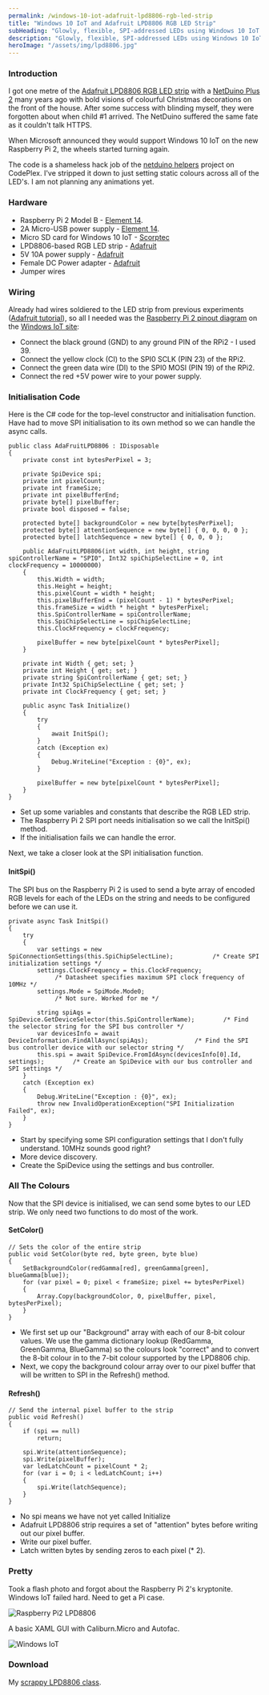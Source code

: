 ```yaml
---
permalink: /windows-10-iot-adafruit-lpd8806-rgb-led-strip
title: "Windows 10 IoT and Adafruit LPD8806 RGB LED Strip"
subHeading: "Glowly, flexible, SPI-addressed LEDs using Windows 10 IoT on Raspberry Pi 2"
description: "Glowly, flexible, SPI-addressed LEDs using Windows 10 IoT on Raspberry Pi 2"
heroImage: "/assets/img/lpd8806.jpg"
---
```


### Introduction

I got one metre of the [Adafruit LPD8806 RGB LED strip](http://www.adafruit.com/product/306 "DIGITAL RGB LED WEATHERPROOF STRIP - LPD8806 32 LED") with a [NetDuino Plus 2](http://www.netduino.com/netduinoplus2/ "Netduino Plus 2") many years ago with bold visions of colourful Christmas decorations on the front of the house. After some success with blinding myself, they were forgotten about when child #1 arrived. The NetDuino suffered the same fate as it couldn't talk HTTPS.

When Microsoft announced they would support Windows 10 IoT on the new Raspberry Pi 2, the wheels started turning again.

The code is a shameless hack job of the [netduino helpers](http://netduinohelpers.codeplex.com/ "netduino Helpers") project on CodePlex. I've stripped it down to just setting static colours across all of the LED's. I am not planning any animations yet.

### Hardware

*   Raspberry Pi 2 Model B - [Element 14](http://au.element14.com/raspberry-pi/raspberrypi-2-modb-1gb/sbc-raspberry-pi-2-model-b-1gb/dp/2461030 "RASPBERRYPI-2-MODB-1GB").
*   2A Micro-USB power supply - [Element 14](http://au.element14.com/pro-power/psu-raspberry-pi-2a-5v/psu-raspberry-pi-5v-2a-micro-usb/dp/2444596 "PSU-RASPBERRY-PI-2A-5V").
*   Micro SD card for Windows 10 IoT - [Scorptec](http://www.scorptec.com.au/product/Flash_Memory/Micro_SD_Cards/55778-MB-MG32DA_APC "Samsung PRO Micro SDHC 32GB SD Card")
*   LPD8806-based RGB LED strip - [Adafruit](http://www.adafruit.com/product/306 "Digital RGB LED Weatherproof Strip")
*   5V 10A power supply - [Adafruit](http://www.adafruit.com/products/658 "5V 10A switching power supply")
*   Female DC Power adapter - [Adafruit](http://www.adafruit.com/products/368 "Female DC Power adapter")
*   Jumper wires

### Wiring

Already had wires soldiered to the LED strip from previous experiments ([Adafruit tutorial](https://learn.adafruit.com/digital-led-strip/wiring "Digital RGB LED Strip Wiring")), so all I needed was the [Raspberry Pi 2 pinout diagram](https://ms-iot.github.io/content/en-US/win10/samples/PinMappingsRPi2.htm "Raspberry Pi 2 Pin Mappings") on the [Windows IoT site](http://go.microsoft.com/fwlink/p/?LinkID=534186 "Windows IoT Home"):

*   Connect the black ground (GND) to any ground PIN of the RPi2 - I used 39.
*   Connect the yellow clock (CI) to the SPI0 SCLK (PIN 23) of the RPi2.
*   Connect the green data wire (DI) to the SPI0 MOSI (PIN 19) of the RPi2.
*   Connect the red +5V power wire to your power supply.

### Initialisation Code

Here is the C# code for the top-level constructor and initialisation function. Have had to move SPI initialisation to its own method so we can handle the async calls.

```
public class AdaFruitLPD8806 : IDisposable
{
    private const int bytesPerPixel = 3;

    private SpiDevice spi;
    private int pixelCount;
    private int frameSize;
    private int pixelBufferEnd;
    private byte[] pixelBuffer;
    private bool disposed = false;

    protected byte[] backgroundColor = new byte[bytesPerPixel];
    protected byte[] attentionSequence = new byte[] { 0, 0, 0, 0 };
    protected byte[] latchSequence = new byte[] { 0, 0, 0 };

    public AdaFruitLPD8806(int width, int height, string spiControllerName = "SPI0", Int32 spiChipSelectLine = 0, int clockFrequency = 10000000)
    {
        this.Width = width;
        this.Height = height;
        this.pixelCount = width * height;
        this.pixelBufferEnd = (pixelCount - 1) * bytesPerPixel;
        this.frameSize = width * height * bytesPerPixel;
        this.SpiControllerName = spiControllerName;
        this.SpiChipSelectLine = spiChipSelectLine;
        this.ClockFrequency = clockFrequency;

        pixelBuffer = new byte[pixelCount * bytesPerPixel];
    }

    private int Width { get; set; }
    private int Height { get; set; }
    private string SpiControllerName { get; set; }
    private Int32 SpiChipSelectLine { get; set; }
    private int ClockFrequency { get; set; }

    public async Task Initialize()
    {
        try
        {
            await InitSpi();
        }
        catch (Exception ex)
        {
            Debug.WriteLine("Exception : {0}", ex);
        }

        pixelBuffer = new byte[pixelCount * bytesPerPixel];
    }
}
```

*   Set up some variables and constants that describe the RGB LED strip.
*   The Raspberry Pi 2 SPI port needs initialisation so we call the InitSpi() method.
*   If the initialisation fails we can handle the error.

Next, we take a closer look at the SPI initialisation function.

#### InitSpi()

The SPI bus on the Raspberry Pi 2 is used to send a byte array of encoded RGB levels for each of the LEDs on the string and needs to be configured before we can use it.

```
private async Task InitSpi()
{
    try
    {
        var settings = new SpiConnectionSettings(this.SpiChipSelectLine);           /* Create SPI initialization settings */
        settings.ClockFrequency = this.ClockFrequency;                              /* Datasheet specifies maximum SPI clock frequency of 10MHz */
        settings.Mode = SpiMode.Mode0;                                              /* Not sure. Worked for me */

        string spiAqs = SpiDevice.GetDeviceSelector(this.SpiControllerName);        /* Find the selector string for the SPI bus controller */
        var devicesInfo = await DeviceInformation.FindAllAsync(spiAqs);             /* Find the SPI bus controller device with our selector string */
        this.spi = await SpiDevice.FromIdAsync(devicesInfo[0].Id, settings);        /* Create an SpiDevice with our bus controller and SPI settings */
    }
    catch (Exception ex)
    {
        Debug.WriteLine("Exception : {0}", ex);
        throw new InvalidOperationException("SPI Initialization Failed", ex);
    }
}
```

*   Start by specifying some SPI configuration settings that I don't fully understand. 10MHz sounds good right?
*   More device discovery.
*   Create the SpiDevice using the settings and bus controller.

### All The Colours

Now that the SPI device is initialised, we can send some bytes to our LED strip. We only need two functions to do most of the work.

#### SetColor()

```
// Sets the color of the entire strip
public void SetColor(byte red, byte green, byte blue)
{
    SetBackgroundColor(redGamma[red], greenGamma[green], blueGamma[blue]);
    for (var pixel = 0; pixel < frameSize; pixel += bytesPerPixel)
    {
        Array.Copy(backgroundColor, 0, pixelBuffer, pixel, bytesPerPixel);
    }
}
```

*   We first set up our "Background" array with each of our 8-bit colour values. We use the gamma dictionary lookup (RedGamma, GreenGamma, BlueGamma) so the colours look "correct" and to convert the 8-bit colour in to the 7-bit colour supported by the LPD8806 chip.
*   Next, we copy the background colour array over to our pixel buffer that will be written to SPI in the Refresh() method.

#### Refresh()

```
// Send the internal pixel buffer to the strip
public void Refresh()
{
    if (spi == null)
        return;

    spi.Write(attentionSequence);
    spi.Write(pixelBuffer);
    var ledLatchCount = pixelCount * 2;
    for (var i = 0; i < ledLatchCount; i++)
    {
        spi.Write(latchSequence);
    }
}
```

*   No spi means we have not yet called Initialize
*   Adafruit LPD8806 strip requires a set of "attention" bytes before writing out our pixel buffer.
*   Write our pixel buffer.
*   Latch written bytes by sending zeros to each pixel (* 2).

### Pretty

Took a flash photo and forgot about the Raspberry Pi 2's kryptonite. Windows IoT failed hard. Need to get a Pi case.

![Raspberry Pi2 LPD8806](/assets/img/lpd8806-pi.jpg)

A basic XAML GUI with Caliburn.Micro and Autofac.

![Windows IoT](/assets/img/lpd8806-ui.jpg)

### Download

My [scrappy LPD8806 class](/assets/misc/adafruitlpd8806.zip "AdaFruitLPD8806.zip").